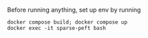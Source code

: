 Before running anything, set up env by running 
```
docker compose build; docker compose up 
docker exec -it sparse-peft bash
```